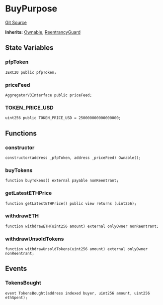 # BuyPurpose
[Git Source](https://github.com/KBryan/PFP3eInteractive/blob/9ca4333e3a12a1ceff0ce5cf0bec5d44ba67c678/src/BuyPurposeFlattened.sol)

**Inherits:**
[Ownable](/src/PurposeRewardsFlattened.sol/abstract.Ownable.md), [ReentrancyGuard](/src/PurposeRewardsFlattened.sol/abstract.ReentrancyGuard.md)


## State Variables
### pfpToken

```solidity
IERC20 public pfpToken;
```


### priceFeed

```solidity
AggregatorV3Interface public priceFeed;
```


### TOKEN_PRICE_USD

```solidity
uint256 public TOKEN_PRICE_USD = 250000000000000000;
```


## Functions
### constructor


```solidity
constructor(address _pfpToken, address _priceFeed) Ownable();
```

### buyTokens


```solidity
function buyTokens() external payable nonReentrant;
```

### getLatestETHPrice


```solidity
function getLatestETHPrice() public view returns (uint256);
```

### withdrawETH


```solidity
function withdrawETH(uint256 amount) external onlyOwner nonReentrant;
```

### withdrawUnsoldTokens


```solidity
function withdrawUnsoldTokens(uint256 amount) external onlyOwner nonReentrant;
```

## Events
### TokensBought

```solidity
event TokensBought(address indexed buyer, uint256 amount, uint256 ethSpent);
```

